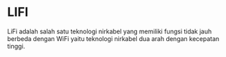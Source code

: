 # **LIFI**

LiFi adalah salah satu teknologi nirkabel yang memiliki fungsi tidak jauh berbeda dengan WiFi yaitu teknologi nirkabel dua arah dengan kecepatan tinggi.
